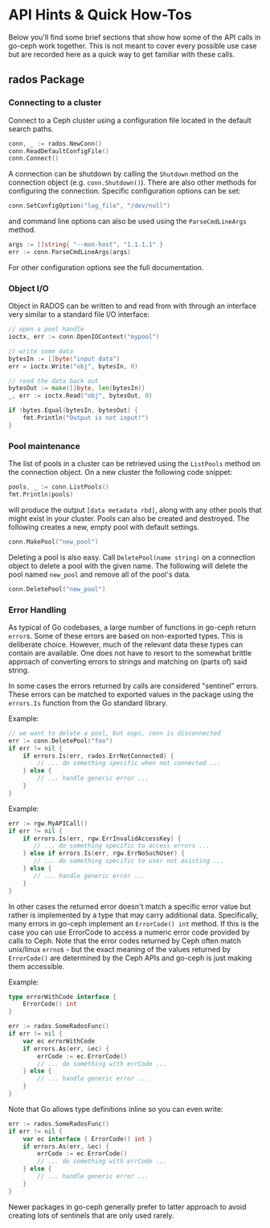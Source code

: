 # API Hints & Quick How-Tos

Below you'll find some brief sections that show how some of the API calls
in go-ceph work together. This is not meant to cover every possible use
case but are recorded here as a quick way to get familiar with these
calls.

## rados Package

### Connecting to a cluster

Connect to a Ceph cluster using a configuration file located in the default
search paths.

```go
conn, _ := rados.NewConn()
conn.ReadDefaultConfigFile()
conn.Connect()
```

A connection can be shutdown by calling the `Shutdown` method on the
connection object (e.g. `conn.Shutdown()`). There are also other methods for
configuring the connection. Specific configuration options can be set:

```go
conn.SetConfigOption("log_file", "/dev/null")
```

and command line options can also be used using the `ParseCmdLineArgs` method.

```go
args := []string{ "--mon-host", "1.1.1.1" }
err := conn.ParseCmdLineArgs(args)
```

For other configuration options see the full documentation.

### Object I/O

Object in RADOS can be written to and read from with through an interface very
similar to a standard file I/O interface:

```go
// open a pool handle
ioctx, err := conn.OpenIOContext("mypool")

// write some data
bytesIn := []byte("input data")
err = ioctx.Write("obj", bytesIn, 0)

// read the data back out
bytesOut := make([]byte, len(bytesIn))
_, err := ioctx.Read("obj", bytesOut, 0)

if !bytes.Equal(bytesIn, bytesOut) {
    fmt.Println("Output is not input!")
}
```

### Pool maintenance

The list of pools in a cluster can be retrieved using the `ListPools` method
on the connection object. On a new cluster the following code snippet:

```go
pools, _ := conn.ListPools()
fmt.Println(pools)
```

will produce the output `[data metadata rbd]`, along with any other pools that
might exist in your cluster. Pools can also be created and destroyed. The
following creates a new, empty pool with default settings.

```go
conn.MakePool("new_pool")
```

Deleting a pool is also easy. Call `DeletePool(name string)` on a connection object to
delete a pool with the given name. The following will delete the pool named
`new_pool` and remove all of the pool's data.

```go
conn.DeletePool("new_pool")
```

### Error Handling

As typical of Go codebases, a large number of functions in go-ceph return `error`s.
Some of these errors are based on non-exported types. This is deliberate choice.
However, much of the relevant data these types can contain are available. One
does not have to resort to the somewhat brittle approach of converting errors
to strings and matching on (parts of) said string.

In some cases the errors returned by calls are considered "sentinel" errors.
These errors can be matched to exported values in the package using the
`errors.Is` function from the Go standard library.

Example:
```go
// we want to delete a pool, but oops, conn is disconnected
err := conn.DeletePool("foo")
if err != nil {
    if errors.Is(err, rados.ErrNotConnected) {
        // ... do something specific when not connected ...
    } else {
        // ... handle generic error ...
    }
}
```

Example:
```go
err := rgw.MyAPICall()
if err != nil {
    if errors.Is(err, rgw.ErrInvalidAccessKey) {
       // ... do something specific to access errors ...
    } else if errors.Is(err, rgw.ErrNoSuchUser) {
       // ... do something specific to user not existing ...
    } else {
       // ... handle generic error ...
    }
}
```

In other cases the returned error doesn't match a specific error value but
rather is implemented by a type that may carry additional data. Specifically,
many errors in go-ceph implement an `ErrorCode() int` method. If this is the
case you can use ErrorCode to access a numeric error code provided by calls to
Ceph. Note that the error codes returned by Ceph often match unix/linux
`errno`s - but the exact meaning of the values returned by `ErrorCode()` are
determined by the Ceph APIs and go-ceph is just making them accessible.


Example:
```go
type errorWithCode interface {
    ErrorCode() int
}

err := rados.SomeRadosFunc()
if err != nil {
    var ec errorWithCode
    if errors.As(err, &ec) {
        errCode := ec.ErrorCode()
        // ... do something with errCode ...
    } else {
        // ... handle generic error ...
    }
}
```

Note that Go allows type definitions inline so you can even write:
```go
err := rados.SomeRadosFunc()
if err != nil {
    var ec interface { ErrorCode() int }
    if errors.As(err, &ec) {
        errCode := ec.ErrorCode()
        // ... do something with errCode ...
    } else {
        // ... handle generic error ...
    }
}
```

Newer packages in go-ceph generally prefer to latter approach to avoid creating
lots of sentinels that are only used rarely.
